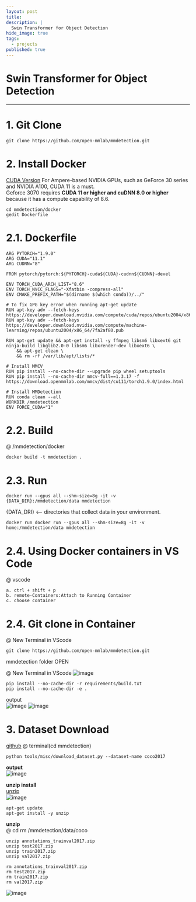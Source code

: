 ```yaml
---
layout: post
title: 
description: |
  Swin Transformer for Object Detection 
hide_image: true
tags:
  - projects
published: true
---
```


# Swin Transformer for Object Detection 
* * *
# 1. Git Clone
```
git clone https://github.com/open-mmlab/mmdetection.git
```

# 2. Install Docker
[CUDA Version](https://mmdetection.readthedocs.io/en/latest/get_started.html#installation)
For Ampere-based NVIDIA GPUs, such as GeForce 30 series and NVIDIA A100, CUDA 11 is a must.   
Geforce 3070 requires **CUDA 11 or higher and cuDNN 8.0 or higher** because it has a compute capability of 8.6.   

```
cd mmdetection/docker
gedit Dockerfile
```
# 2.1. Dockerfile
```
ARG PYTORCH="1.9.0"   
ARG CUDA="11.1"       
ARG CUDNN="8"         

FROM pytorch/pytorch:${PYTORCH}-cuda${CUDA}-cudnn${CUDNN}-devel

ENV TORCH_CUDA_ARCH_LIST="8.6"    
ENV TORCH_NVCC_FLAGS="-Xfatbin -compress-all"
ENV CMAKE_PREFIX_PATH="$(dirname $(which conda))/../"

# To fix GPG key error when running apt-get update
RUN apt-key adv --fetch-keys https://developer.download.nvidia.com/compute/cuda/repos/ubuntu2004/x86_64/3bf863cc.pub
RUN apt-key adv --fetch-keys https://developer.download.nvidia.com/compute/machine-learning/repos/ubuntu2004/x86_64/7fa2af80.pub

RUN apt-get update && apt-get install -y ffmpeg libsm6 libxext6 git ninja-build libglib2.0-0 libsm6 libxrender-dev libxext6 \
    && apt-get clean \
    && rm -rf /var/lib/apt/lists/*

# Install MMCV
RUN pip install --no-cache-dir --upgrade pip wheel setuptools
RUN pip install --no-cache-dir mmcv-full==1.3.17 -f https://download.openmmlab.com/mmcv/dist/cu111/torch1.9.0/index.html

# Install MMDetection
RUN conda clean --all
WORKDIR /mmdetection
ENV FORCE_CUDA="1"
```



# 2.2. Build
@ /mmdetection/docker
```
docker build -t mmdetection .
```


# 2.3. Run
```
docker run --gpus all --shm-size=8g -it -v {DATA_DIR}:/mmdetection/data mmdetection
```
{DATA_DRI} <-- directories that collect data in your environment.
```
docker run docker run --gpus all --shm-size=8g -it -v home:/mmdetection/data mmdetection
```

# 2.4. Using Docker containers in VS Code
@ vscode
```
a. ctrl + shift + p
b. remote-Containers:Attach to Running Container
c. choose container
```

# 2.4. Git clone in Container
@ New Terminal in VScode
```
git clone https://github.com/open-mmlab/mmdetection.git
```
mmdetection folder OPEN

@ New Terminal in VScode
![image](https://user-images.githubusercontent.com/69246778/189846600-db3ec60d-57a6-405b-9c0a-f35a1ea305fb.png)
```
pip install --no-cache-dir -r requirements/build.txt
pip install --no-cache-dir -e .
```
output   
![image](https://user-images.githubusercontent.com/69246778/189846880-a05cd7f4-d47e-4f48-8b11-5756fa1c3a14.png)
![image](https://user-images.githubusercontent.com/69246778/189847266-2e4d5020-ccc7-415c-be18-4168a1b34fe4.png)



# 3. Dataset Download
[github](https://github.com/open-mmlab/mmdetection/blob/master/docs/en/useful_tools.md#dataset-download)
@ terminal(cd mmdetection)
```
python tools/misc/download_dataset.py --dataset-name coco2017
```   
**output**   
![image](https://user-images.githubusercontent.com/69246778/189033022-88f63321-b237-454d-a41e-7dbc41eac763.png)   

**unzip install**   
[unzip](https://command-not-found.com/unzip)   
![image](https://user-images.githubusercontent.com/69246778/190091112-3f4897e9-df04-431f-b5a0-5b2765f64f57.png)   
```
apt-get update
apt-get install -y unzip
```
   
**unzip**   
@ cd rm /mmdetection/data/coco
```
unzip annotations_trainval2017.zip
unzip test2017.zip
unzip train2017.zip
unzip val2017.zip

rm annotations_trainval2017.zip
rm test2017.zip
rm train2017.zip
rm val2017.zip
```

![image](https://user-images.githubusercontent.com/69246778/190093255-98f8a407-a4de-48e2-93f1-4e3f3c3d99c9.png)

